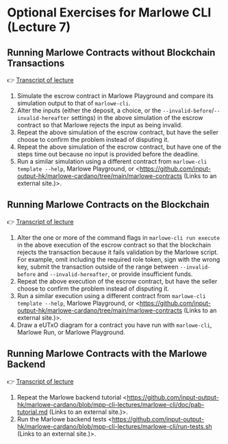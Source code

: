 # Optional Exercises for Marlowe CLI (Lecture 7)


## Running Marlowe Contracts without Blockchain Transactions

👉 [Transcript of lecture](https://github.com/input-output-hk/marlowe-cardano/blob/mpp-cli-lectures/marlowe-cli/lectures/03-marlowe-cli-abstract.ipynb)

1.  Simulate the escrow contract in Marlowe Playground and compare its simulation output to that of `marlowe-cli`.
2.  Alter the inputs (either the deposit, a choice, or the `--invalid-before`/`--invalid-hereafter` settings) in the above simulation of the escrow contract so that Marlowe rejects the input as being invalid.
3.  Repeat the above simulation of the escrow contract, but have the seller choose to confirm the problem instead of disputing it.
4.  Repeat the above simulation of the escrow contract, but have one of the steps time out because no input is provided before the deadline.
5.  Run a similar simulation using a different contract from `marlowe-cli template --help`, Marlowe Playground, or <https://github.com/input-output-hk/marlowe-cardano/tree/main/marlowe-contracts (Links to an external site.)>.


## Running Marlowe Contracts on the Blockchain

👉 [Transcript of lecture](https://github.com/input-output-hk/marlowe-cardano/blob/mpp-cli-lectures/marlowe-cli/lectures/04-marlowe-cli-concrete.ipynb)

1.  Alter the one or more of the command flags in `marlowe-cli run execute` in the above execution of the escrow contract so that the blockchain rejects the transaction because it fails validation by the Marlowe script. For example, omit including the required role token, sign with the wrong key, submit the transaction outside of the range between `--invalid-before` and `--invalid-hereafter`, or provide insufficient funds.
2.  Repeat the above execution of the escrow contract, but have the seller choose to confirm the problem instead of disputing it.
3.  Run a similar execution using a different contract from `marlowe-cli template --help`, Marlowe Playground, or <https://github.com/input-output-hk/marlowe-cardano/tree/main/marlowe-contracts (Links to an external site.)>.
4.  Draw a eUTxO diagram for a contract you have run with `marlowe-cli`, Marlowe Run, or Marlowe Playground.


## Running Marlowe Contracts with the Marlowe Backend

👉 [Transcript of lecture](https://github.com/input-output-hk/marlowe-cardano/blob/mpp-cli-lectures/marlowe-cli/lectures/05-marlowe-cli-pab.ipynb)

1.  Repeat the Marlowe backend tutorial <https://github.com/input-output-hk/marlowe-cardano/blob/mpp-cli-lectures/marlowe-cli/doc/pab-tutorial.md (Links to an external site.)>.
2.  Run the Marlowe backend tests <https://github.com/input-output-hk/marlowe-cardano/blob/mpp-cli-lectures/marlowe-cli/run-tests.sh (Links to an external site.)>.
